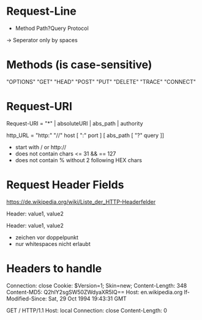 # Request-Line

- Method Path?Query Protocol

-> Seperator only by spaces

# Methods (is case-sensitive)
"OPTIONS"
"GET"
"HEAD"
"POST"
"PUT"
"DELETE"
"TRACE"
"CONNECT"

# Request-URI
Request-URI    = "*" | absoluteURI | abs_path | authority

http_URL = "http:" "//" host [ ":" port ] [ abs_path [ "?" query ]]

- start with / or http://
- does not contain chars <= 31 && == 127
- does not contain % without 2 following HEX chars

# Request Header Fields
https://de.wikipedia.org/wiki/Liste_der_HTTP-Headerfelder


Header: value1, value2

Header: value1,
        value2

- zeichen vor doppelpunkt
- nur whitespaces nicht erlaubt

# Headers to handle
Connection: close
Cookie: $Version=1; Skin=new;
Content-Length: 348
Content-MD5: Q2hlY2sgSW50ZWdyaXR5IQ==
Host: en.wikipedia.org
If-Modified-Since: Sat, 29 Oct 1994 19:43:31 GMT




GET / HTTP/1.1
Host: local
Connection: close
Content-Length: 0